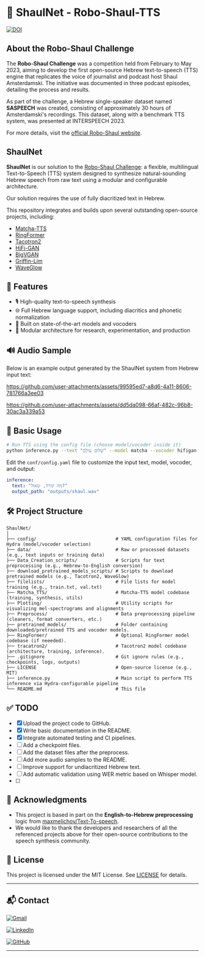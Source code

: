 # 🤖 ShaulNet - Robo-Shaul-TTS

[![DOI](https://zenodo.org/badge/993479487.svg)](https://doi.org/10.5281/zenodo.15609915)

## About the Robo-Shaul Challenge

The **Robo-Shaul Challenge** was a competition held from February to May 2023, aiming to develop the first open-source Hebrew text-to-speech (TTS) engine that replicates the voice of journalist and podcast host Shaul Amsterdamski. The initiative was documented in three podcast episodes, detailing the process and results.

As part of the challenge, a Hebrew single-speaker dataset named **SASPEECH** was created, consisting of approximately 30 hours of Amsterdamski's recordings. This dataset, along with a benchmark TTS system, was presented at INTERSPEECH 2023.

For more details, visit the [official Robo-Shaul website](https://www.roboshaul.com/).

## ShaulNet

**ShaulNet** is our solution to the [Robo-Shaul Challenge](https://www.roboshaul.com/): a flexible, multilingual Text-to-Speech (TTS) system designed to synthesize natural-sounding Hebrew speech from raw text using a modular and configurable architecture.

Our solution requires the use of fully diacritized text in Hebrew.

This repository integrates and builds upon several outstanding open-source projects, including:

* [Matcha-TTS](https://github.com/shivammehta25/Matcha-TTS)
* [RingFormer](https://github.com/seongho608/RingFormer)
* [Tacotron2](https://github.com/NVIDIA/tacotron2)
* [HiFi-GAN](https://github.com/jik876/hifi-gan)
* [BigVGAN](https://github.com/NVIDIA/BigVGAN)
* [Griffin-Lim](https://pytorch.org/audio/main/generated/torchaudio.transforms.GriffinLim.html)
* [WaveGlow](https://pytorch.org/hub/nvidia_deeplearningexamples_waveglow/)


## 🚀 Features

* 🎙️ High-quality text-to-speech synthesis
* 🌐 Full Hebrew language support, including diacritics and phonetic normalization
* 🧠 Built on state-of-the-art models and vocoders
* 🧪 Modular architecture for research, experimentation, and production


## 🔊 Audio Sample

Below is an example output generated by the ShaulNet system from Hebrew input text:

https://github.com/user-attachments/assets/99595ed7-a8d6-4a11-8606-781766a3ee03


https://github.com/user-attachments/assets/dd5da098-66af-482c-96b8-30ac3a339a53


## 📝 Basic Usage

```bash
# Run TTS using the config file (choose model/vocoder inside it)
python inference.py --text "שָׁלוֹם עוֹלָם" --model matcha --vocoder hifigan --checkpoint checkpoints/matcha_tts/logs/train/ljspeech/runs/2025-06-02_14-11-39/checkpoints/checkpoint_epoch=2679.ckpt   --output-file outputs/generated.wav

````

Edit the `conf/config.yaml` file to customize the input text, model, vocoder, and output:

```yaml
inference:
  text: "מה קורה, שאול?"
  output_path: "outputs/shaul.wav"
```

## 🛠️ Project Structure

```
ShaulNet/
│
├── config/                             # YAML configuration files for Hydra (model/vocoder selection)
├── data/                               # Raw or processed datasets (e.g., text inputs or training data)
├── Data_Creation_scripts/              # Scripts for text preprocessing (e.g., Hebrew-to-English conversion)
├── download_pretrained_models_scripts/ # Scripts to download pretrained models (e.g., Tacotron2, WaveGlow)
├── filelists/                          # File lists for model training (e.g., train.txt, val.txt)
├── Matcha_TTS/                         # Matcha-TTS model codebase (training, synthesis, utils)
├── Plotting/                           # Utility scripts for visualizing mel-spectrograms and alignments
├── Preprocess/                         # Data preprocessing pipeline (cleaners, format converters, etc.)
├── pretrained_models/                  # Folder containing downloaded/pretrained TTS and vocoder models.
├── RingFormer/                         # Optional RingFormer model codebase (if neeeded).
├── tracatron2/                         # Tacotron2 model codebase (architecture, training, inference).
├── .gitignore                          # Git ignore rules (e.g., checkpoints, logs, outputs)
├── LICENSE                             # Open-source license (e.g., MIT)
├── inference.py                        # Main script to perform TTS inference via Hydra-configurable pipeline
└── README.md                           # This file
```

## ✅ TODO

* [x] Upload the project code to GitHub.
* [x] Write basic documentation in the README.
* [x] Integrate automated testing and CI pipelines.
* [ ] Add a checkpoint files.
* [ ] Add the dataset files after the preprocess.
* [ ] Add more audio samples to the README.
* [ ] Improve support for undiacritized Hebrew text.
* [ ] Add automatic validation using WER metric based on Whisper model.
* [ ] 




## 🙏 Acknowledgments

* This project is based in part on the **English-to-Hebrew preprocessing** logic from [maxmelichov/Text-To-speech](https://github.com/maxmelichov/Text-To-speech).
* We would like to thank the developers and researchers of all the referenced projects above for their open-source contributions to the speech synthesis community.


## 📜 License

This project is licensed under the MIT License. See [LICENSE](LICENSE) for details.

---

## 📬 Contact

[![Gmail](https://img.shields.io/badge/Gmail-D14836?logo=gmail&logoColor=white)](mailto:Avishai11900@gmail.com)

[![LinkedIn](https://img.shields.io/badge/LinkedIn-blue?logo=linkedin&logoColor=white)](https://www.linkedin.com/in/avishai-weizman/)

[![GitHub](https://img.shields.io/badge/GitHub-100000?logo=github&logoColor=white)](https://github.com/avishai111)

---


